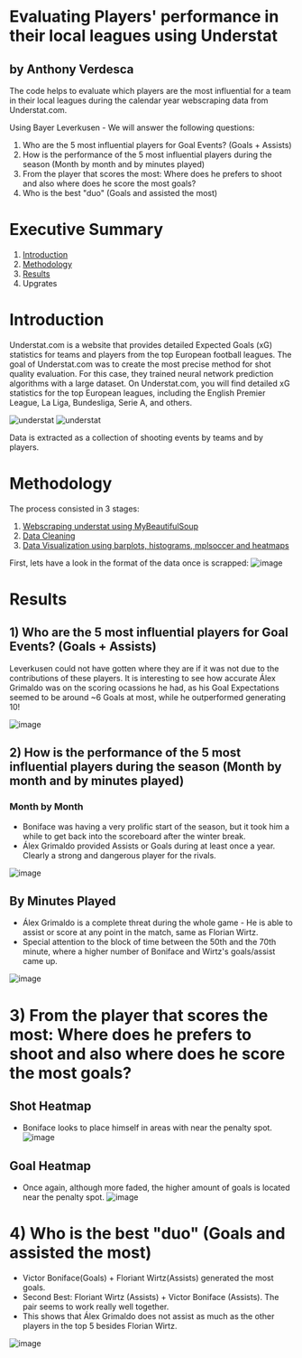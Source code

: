 # Evaluating Players' performance in their local leagues using Understat
## by Anthony Verdesca

The code helps to evaluate which players are the most influential for a team in their local leagues during the calendar year webscraping data from Understat.com.  

Using Bayer Leverkusen - We will answer the following questions:

1) Who are the 5 most influential players for Goal Events? (Goals + Assists)
2) How is the performance of the 5 most influential players during the season (Month by month and by minutes played)
3) From the player that scores the most: Where does he prefers to shoot and also where does he score the most goals?
4) Who is the best "duo" (Goals and assisted the most)

# Executive Summary
1. [Introduction](https://github.com/DatafromtheBleachers/Understat/new/main?filename=README.md#introduction)
2. [Methodology](https://github.com/DatafromtheBleachers/Understat/new/main?filename=README.md#methodology)
3. [Results](https://github.com/DatafromtheBleachers/Understat/new/main?filename=README.md#results)
4. Upgrates

# Introduction
Understat.com is a website that provides detailed Expected Goals (xG) statistics for teams and players from the top European football leagues.
The goal of Understat.com was to create the most precise method for shot quality evaluation. For this case, they trained neural network prediction algorithms with a large dataset.
On Understat.com, you will find detailed xG statistics for the top European leagues, including the English Premier League, La Liga, Bundesliga, Serie A, and others.

![understat](https://github.com/user-attachments/assets/ee79eb93-3026-466d-9d33-33542fe33d18)
![understat](https://github.com/user-attachments/assets/98fad07f-26ce-4f3f-805c-8f69c02f8ac8)

Data is extracted as a collection of shooting events by teams and by players. 

# Methodology

The process consisted in 3 stages:
1) [Webscraping understat using MyBeautifulSoup](https://github.com/DatafromtheBleachers/Understat/blob/main/Codes/Project-Understat-Webscraping.ipynb)
2) [Data Cleaning](https://github.com/DatafromtheBleachers/Understat/blob/main/Codes/Project-Understat-Data-Cleaning.ipynb) 
3) [Data Visualization using barplots, histograms, mplsoccer and heatmaps](https://github.com/DatafromtheBleachers/Understat/blob/main/Project-Understat.ipynb)

First, lets have a look in the format of the data once is scrapped:
![image](https://github.com/user-attachments/assets/9d4b7817-98af-4101-a04d-328861636a37)

# Results

## 1) Who are the 5 most influential players for Goal Events? (Goals + Assists) ##

Leverkusen could not have gotten where they are if it was not due to the contributions of these players. It is interesting to see how accurate Álex Grimaldo was on the scoring ocassions he had, as his Goal Expectations seemed to be around ~6 Goals at most, while he outperformed generating 10! 

![image](https://github.com/user-attachments/assets/1ebb173f-c54f-445d-a3e1-171945490623)

## 2) How is the performance of the 5 most influential players during the season (Month by month and by minutes played) ##

### Month by Month ###

- Boniface was having a very prolific start of the season, but it took him a while to get back into the scoreboard after the winter break.
- Álex Grimaldo provided Assists or Goals during at least once a year. Clearly a strong and dangerous player for the rivals.

![image](https://github.com/user-attachments/assets/a204861d-cc40-4405-baa6-51275fb4fc1b)

## By Minutes Played ##
- Álex Grimaldo is a complete threat during the whole game - He is able to assist or score at any point in the match, same as Florian Wirtz.
- Special attention to the block of time between the 50th and the 70th minute, where a higher number of Boniface and Wirtz's goals/assist came up.

![image](https://github.com/user-attachments/assets/32ca2367-48c3-4da4-85b5-bae564adc1c0)

# 3) From the player that scores the most: Where does he prefers to shoot and also where does he score the most goals? #

## Shot Heatmap ##

- Boniface looks to place himself in areas with near the penalty spot.
![image](https://github.com/user-attachments/assets/1248c285-241f-42c2-a7bd-209082c19640)

## Goal Heatmap ##
- Once again, although more faded, the higher amount of goals is located near the penalty spot. 
![image](https://github.com/user-attachments/assets/05ce126a-ae3e-4fbe-bb15-03d1339c9999)

# 4) Who is the best "duo" (Goals and assisted the most) #
- Victor Boniface(Goals) + Floriant Wirtz(Assists) generated the most goals.
- Second Best: Floriant Wirtz (Assists) + Victor Boniface (Assists). The pair seems to work really well together. 
- This shows that Álex Grimaldo does not assist as much as the other players in the top 5 besides Florian Wirtz.    

![image](https://github.com/user-attachments/assets/525dd60c-9fe1-474f-a57a-ca71981c06cc)


